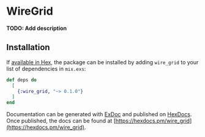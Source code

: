 # WireGrid

**TODO: Add description**

## Installation

If [available in Hex](https://hex.pm/docs/publish), the package can be installed
by adding `wire_grid` to your list of dependencies in `mix.exs`:

```elixir
def deps do
  [
    {:wire_grid, "~> 0.1.0"}
  ]
end
```

Documentation can be generated with [ExDoc](https://github.com/elixir-lang/ex_doc)
and published on [HexDocs](https://hexdocs.pm). Once published, the docs can
be found at [https://hexdocs.pm/wire_grid](https://hexdocs.pm/wire_grid).

